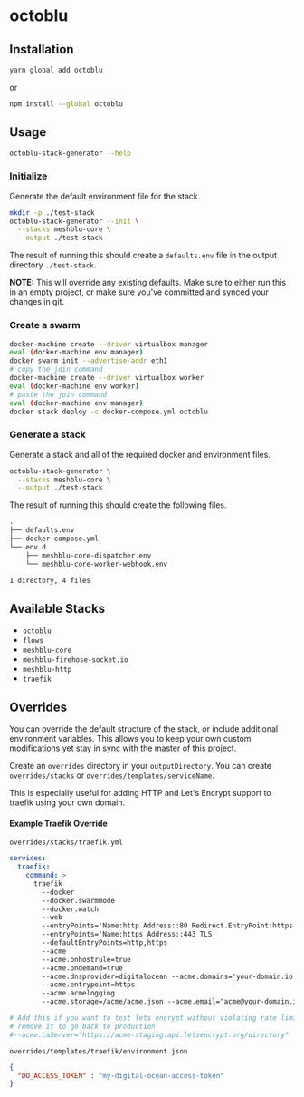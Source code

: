 # octoblu

## Installation

```bash
yarn global add octoblu
```

or

```bash
npm install --global octoblu
```

## Usage

```bash
octoblu-stack-generator --help
```

### Initialize

Generate the default environment file for the stack.

```bash
mkdir -p ./test-stack
octoblu-stack-generator --init \
  --stacks meshblu-core \
  --output ./test-stack
```

The result of running this should create a `defaults.env` file in the output directory `./test-stack`.

**NOTE:** This will override any existing defaults. Make sure to either run this in an empty project, or make sure you've committed and synced your changes in git.

### Create a swarm
```bash
docker-machine create --driver virtualbox manager
eval (docker-machine env manager)
docker swarm init --advertise-addr eth1
# copy the join command
docker-machine create --driver virtualbox worker
eval (docker-machine env worker)
# paste the join command
eval (docker-machine env manager)
docker stack deploy -c docker-compose.yml octoblu
```

### Generate a stack

Generate a stack and all of the required docker and environment files.

```bash
octoblu-stack-generator \
  --stacks meshblu-core \
  --output ./test-stack
```

The result of running this should create the following files.

```txt
.
├── defaults.env
├── docker-compose.yml
└── env.d
    ├── meshblu-core-dispatcher.env
    └── meshblu-core-worker-webhook.env

1 directory, 4 files
```

## Available Stacks

- `octoblu`
- `flows`
- `meshblu-core`
- `meshblu-firehose-socket.io`
- `meshblu-http`
- `traefik`


## Overrides
You can override the default structure of the stack, or include additional environment variables. This allows you to keep your own custom modifications yet stay in sync with the master of this project.

Create an `overrides` directory in your `outputDirectory`. You can create `overrides/stacks` or `overrides/templates/serviceName`.

This is especially useful for adding HTTP and Let's Encrypt support to traefik using your own domain.

#### Example Traefik Override
`overrides/stacks/traefik.yml`
```yaml
services:
  traefik:
    command: >
      traefik
        --docker
        --docker.swarmmode
        --docker.watch
        --web
        --entryPoints='Name:http Address::80 Redirect.EntryPoint:https'
        --entryPoints='Name:https Address::443 TLS'
        --defaultEntryPoints=http,https
        --acme
        --acme.onhostrule=true
        --acme.ondemand=true
        --acme.dnsprovider=digitalocean --acme.domains='your-domain.io'
        --acme.entrypoint=https
        --acme.acmelogging
        --acme.storage=/acme/acme.json --acme.email="acme@your-domain.io"

# Add this if you want to test lets encrypt without violating rate limits
# remove it to go back to production
#--acme.caServer="https://acme-staging.api.letsencrypt.org/directory"
```

`overrides/templates/traefik/environment.json`
```json
{
  "DO_ACCESS_TOKEN" : "my-digital-ocean-access-token"
}
```
